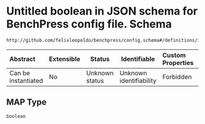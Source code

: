 # Untitled boolean in JSON schema for BenchPress config file. Schema

```txt
http://github.com/felixleopoldo/benchpress/config.schema#/definitions/itsearch/properties/optional/properties/MAP
```




| Abstract            | Extensible | Status         | Identifiable            | Custom Properties | Additional Properties | Access Restrictions | Defined In                                                               |
| :------------------ | ---------- | -------------- | ----------------------- | :---------------- | --------------------- | ------------------- | ------------------------------------------------------------------------ |
| Can be instantiated | No         | Unknown status | Unknown identifiability | Forbidden         | Allowed               | none                | [config.schema.json\*](../out/config.schema.json "open original schema") |

## MAP Type

`boolean`
